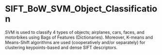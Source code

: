 # SIFT_BoW_SVM_Object_Classification
SVM is used to classify 4 types of objects; airplanes, cars, faces, and motorbikes using Bags of Features (Dictionaries). Moreover, K-means and Means-Shift algorithms are used (cooperatively and/or separately) for clustering keypoints-based and dense SIFT descriptors. 
